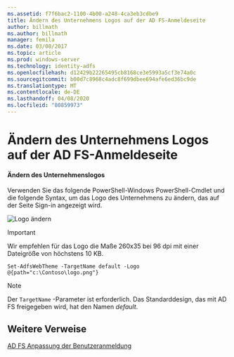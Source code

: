 ```yaml
---
ms.assetid: f7f6bac2-1100-4b00-a248-4ca3eb3cdbe9
title: Ändern des Unternehmens Logos auf der AD FS-Anmeldeseite
author: billmath
ms.author: billmath
manager: femila
ms.date: 03/08/2017
ms.topic: article
ms.prod: windows-server
ms.technology: identity-adfs
ms.openlocfilehash: d12429b22265495cb8168ce3e5993a5cf3e74a0c
ms.sourcegitcommit: b00d7c8968c4adc8f699dbee694afe6ed36bc9de
ms.translationtype: MT
ms.contentlocale: de-DE
ms.lasthandoff: 04/08/2020
ms.locfileid: "80859973"
---
```

# <a name="changing-the-company-logo-on-the-ad-fs-sign-in-page"></a>Ändern des Unternehmens Logos auf der AD FS-Anmeldeseite

#### <a name="change-company-logo"></a>Ändern des Unternehmenslogos  
Verwenden Sie das folgende PowerShell-Windows PowerShell-Cmdlet und die folgende Syntax, um das Logo des Unternehmens zu ändern, das auf der Seite Sign\-in angezeigt wird.  

![Logo ändern](media/AD-FS-user-sign-in-customization/ADFS_Blue_Custom2.png)
  
> [!IMPORTANT]  
> Wir empfehlen für das Logo die Maße 260x35 bei 96 dpi mit einer Dateigröße von höchstens 10 KB.  
  
    
    Set-AdfsWebTheme -TargetName default -Logo @{path="c:\Contoso\logo.png"}  

  
> [!NOTE]  
> Der `TargetName` -Parameter ist erforderlich. Das Standarddesign, das mit AD FS freigegeben wird, hat den Namen *default*.  

## <a name="additional-references"></a>Weitere Verweise 
[AD FS Anpassung der Benutzeranmeldung](AD-FS-user-sign-in-customization.md)  
